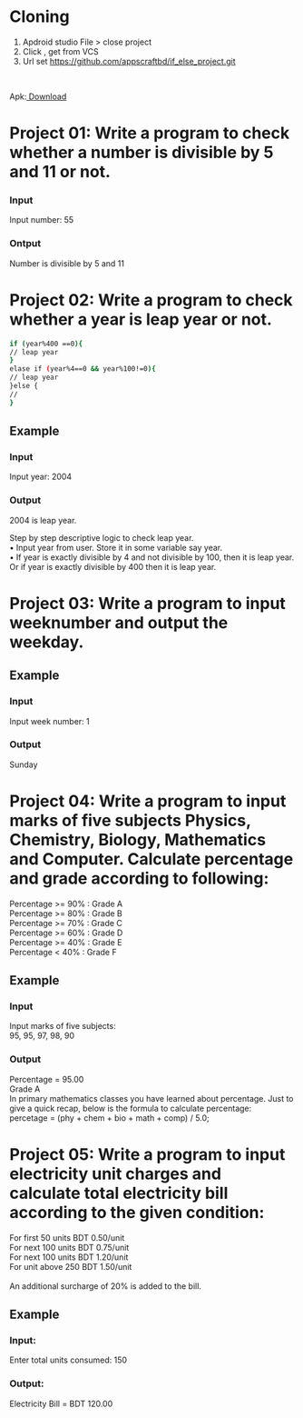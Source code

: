 # Cloning
1. Apdroid studio  File > close project
2. Click , get from VCS
3. Url set https://github.com/appscraftbd/if_else_project.git


</br>
<p>Apk:<a href="https://github.com/appscraftbd/if_else_project/raw/master/app-debug.apk"> Download</a></p>



# Project 01: Write a program to check whether a number is divisible by 5 and 11 or not. 

<h3>Input</h3>
<p>Input number: 55</p>
<h3>Ontput</h3>

Number is divisible by 5 and 11

# Project 02: Write a program to check whether a year is leap year or not. 

```bash
if (year%400 ==0){
// leap year
}
elase if (year%4==0 && year%100!=0){
// leap year
}else {
//
}
```

<h2>Example</h2>
<h3>Input</h3>

Input year: 2004
<h3>Output</h3>

2004 is leap year.</br>

Step by step descriptive logic to check
leap year.</br>
• Input year from user. Store it in some
variable say year.</br>
• If year is exactly divisible by 4 and not
divisible by 100, then it is leap year.
Or if year is exactly divisible by 400
then it is leap year.




# Project 03: Write a program to input weeknumber and output the weekday.
<h2>Example</h2>
<h3>Input</h3>
Input week number: 1
<h3>Output</h3>

Sunday


# Project 04: Write a program to input marks of five subjects Physics, Chemistry, Biology, Mathematics and Computer. Calculate percentage and grade according to following:

Percentage >= 90% : Grade A </br>
Percentage >= 80% : Grade B </br>
Percentage >= 70% : Grade C  </br>
Percentage >= 60% : Grade D </br>
Percentage >= 40% : Grade E </br>
Percentage < 40% : Grade F </br>

<h2>Example</h2>
<h3>Input</h3>

Input marks of five subjects:</br>
95, 95, 97, 98, 90
<h3>Output</h3>


Percentage = 95.00 </br>
Grade A 
</br>
In primary mathematics classes
you have learned about
percentage. Just to give a quick
recap, below is the formula to
calculate percentage:</br>
percetage = (phy + chem + bio +
math + comp) / 5.0;

# Project 05: Write a program to input electricity unit charges and calculate total electricity bill according to the given condition:

For first 50 units BDT 0.50/unit </br>
For next 100 units BDT 0.75/unit </br>
For next 100 units BDT 1.20/unit </br>
For unit above 250 BDT 1.50/unit </br></br>
An additional surcharge of 20% is added to the
bill.

<h2>Example</h2>
<h3>Input:</h3>

Enter total units consumed: 150
<h3>Output:</h3>
Electricity Bill = BDT 120.00
